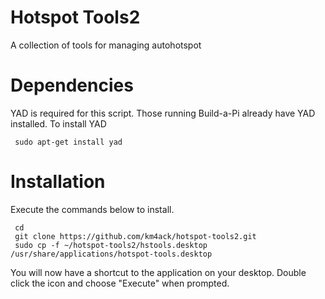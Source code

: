 # Hotspot Tools2
A collection of tools for managing autohotspot

# Dependencies
YAD is required for this script. Those running Build-a-Pi already have YAD installed. To install YAD

     sudo apt-get install yad 

# Installation
Execute the commands below to install.

     cd
     git clone https://github.com/km4ack/hotspot-tools2.git
     sudo cp -f ~/hotspot-tools2/hstools.desktop /usr/share/applications/hotspot-tools.desktop
     
You will now have a shortcut to the application on your desktop. Double click the icon and choose "Execute" when prompted.     
